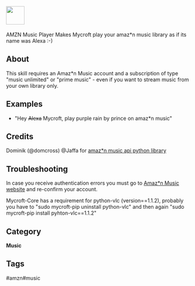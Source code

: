 # <img src='https://raw.githack.com/FortAwesome/Font-Awesome/master/svgs/solid/headphones.svg' card_color='#E09404' width='50' height='50' style='vertical-align:bottom'/>
 AMZN Music Player
Makes Mycroft play your amaz*n music library as if its name was Alexa :-)

## About
This skill requires an Amaz*n Music account and a subscription of type "music unlimited" or "prime music" - even if you want to stream music from your own library only.


## Examples
* "Hey ~~Alexa~~ Mycroft, play purple rain by prince on amaz*n music"

## Credits
Dominik (@domcross)
@Jaffa for [amaz*n music api python library](https://github.com/Jaffa/amazon-music)

## Troubleshooting
In case you receive authentication errors you must go to [Amaz*n Music website](https://music.amazon.com/) and re-confirm your account.

Mycroft-Core has a requirement for python-vlc (version==1.1.2), probably you have to "sudo mycroft-pip uninstall python-vlc" and then again "sudo mycroft-pip install pyhton-vlc==1.1.2"

## Category
**Music**

## Tags
#amzn#music

